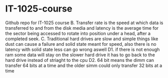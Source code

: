 # IT-1025-course
Github repo for IT-1025 course
B. Transfer rate is the speed at which data is transferred to and from the disk media and latency is the average time for the sector being accessed to rotate into position under a head, after a completed seek.
C. Traditional hard drives are slow and simple things like dust can cause a failure and solid state meant for speed, also there is no latency with solid state less can go wrong aswell
D1. if  there is not enough ram some data will stay on the slower hard drive it has to go back to the hard drive instead of striaght to the cpu
D2. 64 bit means the dimm can transfer 64 bits at a time and the older simm could only transfer 32 bits at a time
